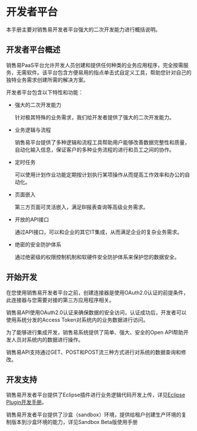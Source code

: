 # 开发者平台

本手册主要对销售易开发者平台强大的二次开发能力进行概括说明。

## 开发者平台概述

销售易PaaS平台允许开发人员创建和提供任何种类的业务应用程序，完全按需服务，无需软件。该平台包含方便易用的指点单击式自定义工具，帮助您针对自己的独特业务需求创建所需的解决方案。

开发者平台包含以下特性和功能：

* 强大的二次开发能力

  针对极其特殊的业务需求，我们给开发者提供了强大的二次开发能力。

* 业务逻辑与流程

  销售易平台提供了多种逻辑和流程工具帮助用户能够改善数据完整性和质量，自动化输入信息，保证客户的多种业务流程的进行和员工之间的协作。

* 定时任务

  可以使用计划作业功能定期按计划执行某项操作从而提高工作效率和办公的自动化。

* 页面嵌入

  第三方页面可灵活嵌入，满足BI报表查询等高级业务需求。

* 开放的API接口

  通过API接口，可以和企业的其它IT集成，从而满足企业的复杂业务需求。

* 绝密的安全防护体系

  通过绝密级的权限控制机制和软硬件安全防护体系来保护您的数据安全。

## 开始开发

在您使用销售易开发者平台之前，创建连接器是使用OAuth2.0认证的前提条件，此连接器与您需要对接的第三方应用程序相关。

销售易API使用OAuth2.0认证来确保数据的安全访问，认证成功后，开发者可以使用系统分发的Access Token对系统内的业务数据进行访问。

为了能够进行集成开发，销售易系统提供了简单、强大、安全的Open API帮助开发人员对系统内的数据进行操作。

销售易API支持通过GET、POST和POST流三种方式进行对系统的数据查询和修改。

## 开发支持

销售易开发者平台提供了Eclipse插件进行业务逻辑代码开发上传，详见[Eclipse Plugin开发手册](https://github.com/Doraliudd/eclipsePlugin)。

销售易开发者平台提供了沙盒（sandbox）环境，提供给租户创建生产环境的复制版本到沙盒环境的能力，详见Sandbox Beta版使用手册

